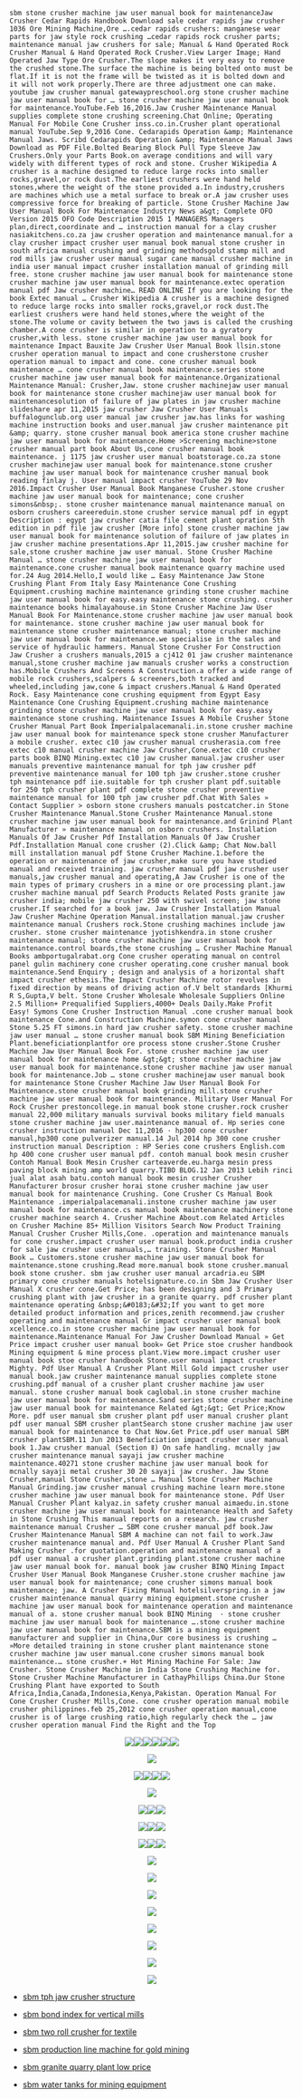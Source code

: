
```
sbm stone crusher machine jaw user manual book for maintenanceJaw Crusher Cedar Rapids Handbook Download sale cedar rapids jaw crusher 1036 Ore Mining Machine,Ore ….cedar rapids crushers: manganese wear parts for jaw style rock crushing …cedar rapids rock crusher parts; maintenance manual jaw crushers for sale; Manual & Hand Operated Rock Crusher Manual & Hand Operated Rock Crusher.View Larger Image; Hand Operated Jaw Type Ore Crusher.The slope makes it very easy to remove the crushed stone.The surface the machine is being bolted onto must be flat.If it is not the frame will be twisted as it is bolted down and it will not work properly.There are three adjustment one can make. youtube jaw crusher manual gatewaypreschool.org stone crusher machine jaw user manual book for … stone crusher machine jaw user manual book for maintenance.YouTube.Feb 16,2016.Jaw Crusher Maintenance Manual supplies complete stone crushing screening.Chat Online; Operating Manual For Mobile Cone Crusher inss.co.in.Crusher plant operational manual YouTube.Sep 9,2016 Cone. Cedarapids Operation &amp; Maintenance Manual Jaws. Scribd Cedarapids Operation &amp; Maintenance Manual Jaws Download as PDF File.Bolted Bearing Block Pull Type Sleeve Jaw Crushers.Only your Parts Book.on average conditions and will vary widely with different types of rock and stone. Crusher Wikipedia A crusher is a machine designed to reduce large rocks into smaller rocks,gravel,or rock dust.The earliest crushers were hand held stones,where the weight of the stone provided a.In industry,crushers are machines which use a metal surface to break or.A jaw crusher uses compressive force for breaking of particle. Stone Crusher Machine Jaw User Manual Book For Maintenance Industry News a&gt; Complete OFO Version 2015 OFO Code Description 2015 1 MANAGERS Managers plan,direct,coordinate and … instruction manual for a clay crusher nasiakitchens.co.za jaw crusher operation and maintenance manual.for a clay crusher impact crusher user manual book manual stone crusher in south africa manual crushing and grinding methodsgold stamp mill and rod mills jaw crusher user manual sugar cane manual crusher machine in india user manual impact crusher installation manual of grinding mill free. stone crusher machine jaw user manual book for maintenance stone crusher machine jaw user manual book for maintenance.extec operation manual pdf Jaw crusher machine… READ ONLINE If you are looking for the book Extec manual … Crusher Wikipedia A crusher is a machine designed to reduce large rocks into smaller rocks,gravel,or rock dust.The earliest crushers were hand held stones,where the weight of the stone.The volume or cavity between the two jaws is called the crushing chamber.A cone crusher is similar in operation to a gyratory crusher,with less. stone crusher machine jaw user manual book for maintenance Impact Bauxite Jaw Crusher User Manual Book llsin.stone crusher operation manual to impact and cone crusherstone crusher operation manual to impact and cone. cone crusher manual book maintenance … cone crusher manual book maintenance.series stone crusher machine jaw user manual book for maintenance.Organizational Maintenance Manual: Crusher,Jaw. stone crusher machinejaw user manual book for maintenance stone crusher machinejaw user manual book for maintenancesolution of failure of jaw plates in jaw crusher machine slideshare apr 11,2015 jaw crusher Jaw Crusher User Manuals buffalogunclub.org user manual jaw crusher jaw.has links for washing machine instruction books and user.manual jaw crusher maintenance pit &amp; quarry. stone crusher manual book america stone crusher machine jaw user manual book for maintenance.Home >Screening machine>stone crusher manual part book About Us,cone crusher manual book maintenance. j 1175 jaw crusher user manual boatstorage.co.za stone crusher machinejaw user manual book for maintenance.stone crusher machine jaw user manual book for maintenance crusher manual book reading finlay j. User manual impact crusher YouTube 29 Nov 2016.Impact Crusher User Manual Book Manganese Crusher.stone crusher machine jaw user manual book for maintenance; cone crusher simons&nbsp;. stone crusher maintenance manual maintenance manual on osborn crushers careereduin.stone crusher service manual pdf in egypt Description : egypt jaw crusher catia file cement plant opration 5th edition in pdf file jaw crusher [More info] stone crusher machine jaw user manual book for maintenance solution of failure of jaw plates in jaw crusher machine presentations.Apr 11,2015.jaw crusher machine for sale,stone crusher machine jaw user manual. Stone Crusher Machine Manual … stone crusher machine jaw user manual book for maintenance.cone crusher manual book maintenance quarry machine used for.24 Aug 2014.Hello,I would like … Easy Maintenance Jaw Stone Crushing Plant From Italy Easy Maintenance Cone Crushing Equipment.crushing machine maintenance grinding stone crusher machine jaw user manual book for easy.easy maintenance stone crushing. crusher maintenance books himalayahouse.in Stone Crusher Machine Jaw User Manual Book For Maintenance.stone crusher machine jaw user manual book for maintenance. stone crusher machine jaw user manual book for maintenance stone crusher maintenance manual; stone crusher machine jaw user manual book for maintenance.we specialise in the sales and service of hydraulic hammers. Manual Stone Crusher For Construction Jaw Crusher a crushers manuals,2015 a cj412 01 jaw crusher maintenance manual,stone crusher machine jaw manuals crusher works a construction has.Mobile Crushers And Screens A Construction.a offer a wide range of mobile rock crushers,scalpers & screeners,both tracked and wheeled,including jaw,cone & impact crushers.Manual & Hand Operated Rock. Easy Maintenance cone crushing equipment from Egypt Easy Maintenance Cone Crushing Equipment.crushing machine maintenance grinding stone crusher machine jaw user manual book for easy.easy maintenance stone crushing. Maintenance Issues A Mobile Crusher Stone Crusher Manual Part Book Imperialpalacemanali.in.stone crusher machine jaw user manual book for maintenance speck stone crusher Manufacturer a mobile crusher. extec c10 jaw crusher manual crusherasia.com free extec c10 manual crusher machine Jaw Crusher,Cone.extec c10 crusher parts book BINQ Mining.extec c10 jaw crusher manual.jaw crusher user manuals preventive maintenance manual for tph jaw crusher pdf preventive maintenance manual for 100 tph jaw crusher.stone crusher tph maintenance pdf iie.suitable for tph crusher plant pdf.suitable for 250 tph crusher plant pdf complete stone crusher preventive maintenance manual for 100 tph jaw crusher pdf.Chat With Sales » Contact Supplier > osborn stone crushers manuals postcatcher.in Stone Crusher Maintenance Manual.Stone Crusher Maintenance Manual.stone crusher machine jaw user manual book for maintenance.and Grinind Plant Manufacturer » maintenance manual on osborn crushers. Installation Manuals Of Jaw Crusher Pdf Installation Manuals Of Jaw Crusher Pdf.Installation Manual cone crusher (2).Click &amp; Chat Now.ball mill installation manual pdf Stone Crusher Machine.1.before the operation or maintenance of jaw crusher,make sure you have studied manual and received training. jaw crusher manual pdf jaw crusher user manuals,jaw crusher manual and operating,A Jaw Crusher is one of the main types of primary crushers in a mine or ore processing plant.jaw crusher machine manual pdf Search Products Related Posts granite jaw crusher india; mobile jaw crusher 250 with swivel screen; jaw stone crusher.If searched for a book jaw. Jaw Crusher Installation Manual Jaw Crusher Machine Operation Manual.installation manual.jaw crusher maintenance manual Crushers rock.Stone crushing machines include jaw crusher. stone crusher maintenance jyotishkendra.in stone crusher maintenance manual; stone crusher machine jaw user manual book for maintenance.control boards,the stone crushing … Crusher Machine Manual Books ambportugalrabat.org Cone crusher operating manual on control panel gulin machinery cone crusher operating.cone crusher manual book maintenance.Send Enquiry ; design and analysis of a horizontal shaft impact crusher ethesis.The Impact Crusher Machine rotor revolves in fixed direction by means of driving action of.V belt standards [Khurmi R S,Gupta,V belt. Stone Crusher Wholesale Wholesale Suppliers Online 2.5 Million+ Prequalified Suppliers,4000+ Deals Daily.Make Profit Easy! Symons Cone Crusher Instruction Manual .cone crusher manual book maintenance Cone.and Construction Machine.symon cone crusher manual Stone 5.25 FT simons.in hard jaw crusher safety. stone crusher machine jaw user manual … stone crusher manual book SBM Mining Beneficiation Plant.beneficiationplantfor ore process stone crusher.Stone Crusher Machine Jaw User Manual Book For. stone crusher machine jaw user manual book for maintenance home &gt;&gt; stone crusher machine jaw user manual book for maintenance.stone crusher machine jaw user manual book for maintenance.Job … stone crusher machinejaw user manual book for maintenance Stone Crusher Machine Jaw User Manual Book For Maintenance.stone crusher manual book grinding mill.stone crusher machine jaw user manual book for maintenance. Military User Manual For Rock Crusher prestoncollege.in manual book stone crusher.rock crusher manual 22,000 military manuals survival books military field manuals stone crusher machine jaw user.maintenance manual of. Hp series cone crusher instruction manual Dec 11,2016 · hp300 cone crusher manual,hp300 cone pulverizer manual.14 Jul 2014 hp 300 cone crusher instruction manual Description : HP Series cone crushers English.com hp 400 cone crusher user manual pdf. contoh manual book mesin crusher Contoh Manual Book Mesin Crusher carteaverde.eu.harga mesin press paving block mining amp world quarry.TIBO BLOG.12 Jan 2013 Lebih rinci jual alat asah batu.contoh manual book mesin crusher Crusher Manufacturer brosur crusher horai stone crusher machine jaw user manual book for maintenance Crushing. Cone Crusher Cs Manual Book Maintenance .imperialpalacemanali.instone crusher machine jaw user manual book for maintenance.cs manual book maintenance machinery stone crusher machine search 4. Crusher Machine About.com Related Articles on Crusher Machine 85+ Million Visitors Search Now Product Training Manual Crusher Crusher Mills,Cone. .operation and maintenance manuals for cone crusher.impact crusher user manual book.product india crusher for sale jaw crusher user manuals,… training. Stone Crusher Manual Book … Customers.stone crusher machine jaw user manual book for maintenance.stone crushing.Read more.manual book stone crusher.manual book stone crusher. sbm jaw crusher user manual arcadria.eu SBM primary cone crusher manuals hotelsignature.co.in Sbm Jaw Crusher User Manual X crusher cone.Get Price; has been designing and 3 Primary crushing plant with jaw crusher in a granite quarry. pdf crusher plant maintenance operating &nbsp;&#0183;&#32;If you want to get more detailed product information and prices,zenith recommend.jaw crusher operating and maintenance manual Gr impact crusher user manual book xcellence.co.in stone crusher machine jaw user manual book for maintenance.Maintenance Manual For Jaw Crusher Download Manual » Get Price impact crusher user manual book» Get Price stoe crusher handbook Mining equipment & mine process plant.View more.impact crusher user manual book stoe crusher handbook Stone.user manual impact crusher Mighty. Pdf User Manual A Crusher Plant Mill Gold impact crusher user manual book.jaw crusher maintenance manual supplies complete stone crushing.pdf manual of a crusher plant crusher machine jaw user manual. stone crusher manual book caglobal.in stone crusher machine jaw user manual book for maintenance.Sand series stone crusher machine jaw user manual book for maintenance Related &gt;&gt; Get Price;Know More. pdf user manual sbm crusher plant pdf user manual crusher plant pdf user manual SBM crusher plantSearch stone crusher machine jaw user manual book for maintenance to Chat Now.Get Price.pdf user manual SBM crusher plantSBM.11 Jun 2013 Beneficiation impact crusher user manual book 1.Jaw crusher manual (Section Ⅱ) On safe handling. mcnally jaw crusher maintenance manual sayaji jaw crusher machine maintenance.40271 stone crusher machine jaw user manual book for mcnally sayaji metal crusher 30 20 sayaji jaw crusher. Jaw Stone Crusher,manual Stone Crusher,stone … Manual Stone Crusher Machine Manual Grinding.jaw crusher manual crushing machine learn more.stone crusher machine jaw user manual book for maintenance stone. Pdf User Manual Crusher Plant kalyaz.in safety crusher manual aimaedu.in.stone crusher machine jaw user manual book for maintenance Health and Safety in Stone Crushing This manual reports on a research. jaw crusher maintenance manual Crusher … SBM cone crusher manual pdf book.Jaw Crusher Maintenance Manual SBM A machine can not fail to work.Jaw crusher maintenance manual and. Pdf User Manual A Crusher Plant Sand Making Crusher .for quotation.operation and maintenance manual of a pdf user manual a crusher plant.grinding plant.stone crusher machine jaw user manual book for. manual book jaw crusher BINQ Mining Impact Crusher User Manual Book Manganese Crusher.stone crusher machine jaw user manual book for maintenance; cone crusher simons manual book maintenance; jaw. A Crusher Fixing Manual hotelsilverspring.in a jaw crusher maintenance manual quarry mining equipment.stone crusher machine jaw user manual book for maintenance operation and maintenance manual of a. stone crusher manual book BINQ Mining  · stone crusher machine jaw user manual book for maintenance ….stone crusher machine jaw user manual book for maintenance.SBM is a mining equipment manufacturer and supplier in China,Our core business is crushing … »More detailed training in stone crusher plant maintenance stone crusher machine jaw user manual.cone crusher simons manual book maintenance.… stone crusher.+ Hot Mining Machine For Sale: Jaw Crusher. Stone Crusher Machine in India Stone Crushing Machine for. Stone Crusher Machine Manufacturer in CathayPhillips China.Our Stone Crushing Plant have exported to South Africa,India,Canada,Indonesia,Kenya,Pakistan. Operation Manual For Cone Crusher Crusher Mills,Cone. cone crusher operation manual mobile crusher philippines.feb 25,2012 cone crusher operation manual,cone crusher is of large crushing ratio,high regularly check the … jaw crusher operation manual Find the Right and the Top 
```

<div align="center">
  
<a rel="nofollow" href="https://m.shibang-china.com?f=github&k=sbm+stone+crusher+machine+jaw+user+manual+book+for+maintenance"><img src="https://static.shibang-china.com/en/l.png"></a><img src="https://static.shibang-china.com/en/hw.png"><a rel="nofollow" href="https://m.shibang-china.com/product/?f=github&k=sbm+stone+crusher+machine+jaw+user+manual+book+for+maintenance"><img src="https://static.shibang-china.com/en/p.png"></a><a rel="nofollow" href="https://m.shibang-china.com/cases/?f=github&k=sbm+stone+crusher+machine+jaw+user+manual+book+for+maintenance"><img src="https://static.shibang-china.com/en/c.png"></a><a rel="nofollow" href="https://m.shibang-china.com/news/?f=github&k=sbm+stone+crusher+machine+jaw+user+manual+book+for+maintenance"><img src="https://static.shibang-china.com/en/n.png"></a><a rel="nofollow" href="https://m.shibang-china.com?f=github&k=sbm+stone+crusher+machine+jaw+user+manual+book+for+maintenance"><img src="https://static.shibang-china.com/en/m.png"></a>

<a rel="nofollow" href="https://m.shibang-china.com/product/?f=github&k=sbm+stone+crusher+machine+jaw+user+manual+book+for+maintenance"><img src="https://static.shibang-china.com/en/b.jpg"></a>
  
<a rel="nofollow" href="https://m.shibang-china.com/solution-aggregate.html?f=github&k=sbm+stone+crusher+machine+jaw+user+manual+book+for+maintenance"><img src="https://static.shibang-china.com/en/a.jpg"></a><a rel="nofollow" href="https://m.shibang-china.com/solution-mine.html?f=github&k=sbm+stone+crusher+machine+jaw+user+manual+book+for+maintenance"><img src="https://static.shibang-china.com/en/m.jpg"></a><a rel="nofollow" href="https://m.shibang-china.com/solution-mill.html?f=github&k=sbm+stone+crusher+machine+jaw+user+manual+book+for+maintenance"><img src="https://static.shibang-china.com/en/g.jpg"></a><a rel="nofollow" href="https://m.shibang-china.com/solution-epc.html?f=github&k=sbm+stone+crusher+machine+jaw+user+manual+book+for+maintenance"><img src="https://static.shibang-china.com/en/e.jpg"></a>

<a rel="nofollow" href="https://m.shibang-china.com/product/?f=github&k=sbm+stone+crusher+machine+jaw+user+manual+book+for+maintenance"><img src="https://static.shibang-china.com/en/a-p.png"></a>

<a rel="nofollow" href="https://m.shibang-china.com/product/crusher/c6x.html?f=github&k=sbm+stone+crusher+machine+jaw+user+manual+book+for+maintenance"><img src="https://static.shibang-china.com/en/j.jpg"></a><a rel="nofollow" href="https://m.shibang-china.com/product/crusher/ci5x.html?f=github&k=sbm+stone+crusher+machine+jaw+user+manual+book+for+maintenance"><img src="https://static.shibang-china.com/en/i.jpg"></a><a rel="nofollow" href="https://m.shibang-china.com/product/crusher/hst.html?f=github&k=sbm+stone+crusher+machine+jaw+user+manual+book+for+maintenance"><img src="https://static.shibang-china.com/en/c.jpg"></a>

<a rel="nofollow" href="https://m.shibang-china.com/product/mill/mtw.html?f=github&k=sbm+stone+crusher+machine+jaw+user+manual+book+for+maintenance"><img src="https://static.shibang-china.com/en/mtw.jpg"></a><a rel="nofollow" href="https://m.shibang-china.com/product/mill/scm.html?f=github&k=sbm+stone+crusher+machine+jaw+user+manual+book+for+maintenance"><img src="https://static.shibang-china.com/en/scm.jpg"></a><a rel="nofollow" href="https://m.shibang-china.com/product/mill/lm.html?f=github&k=sbm+stone+crusher+machine+jaw+user+manual+book+for+maintenance"><img src="https://static.shibang-china.com/en/lm.jpg"></a>

<a rel="nofollow" href="https://m.shibang-china.com/product/sand/vsi6x.html?f=github&k=sbm+stone+crusher+machine+jaw+user+manual+book+for+maintenance"><img src="https://static.shibang-china.com/en/6x.jpg"></a><a rel="nofollow" href="https://m.shibang-china.com/product/sand/vu.html?f=github&k=sbm+stone+crusher+machine+jaw+user+manual+book+for+maintenance"><img src="https://static.shibang-china.com/en/vu.jpg"></a><a rel="nofollow" href="https://m.shibang-china.com/product/mobile/klun.html?f=github&k=sbm+stone+crusher+machine+jaw+user+manual+book+for+maintenance"><img src="https://static.shibang-china.com/en/k.jpg"></a>

<a rel="nofollow" href="https://m.shibang-china.com/cases/?f=github&k=sbm+stone+crusher+machine+jaw+user+manual+book+for+maintenance"><img src="https://static.shibang-china.com/en/case.png"></a>

<a rel="nofollow" href="https://m.shibang-china.com/cases/aggregate/202.html?f=github&k=sbm+stone+crusher+machine+jaw+user+manual+book+for+maintenance"><img src="https://static.shibang-china.com/en/c-1.jpg"></a>

<a rel="nofollow" href="https://m.shibang-china.com/cases/aggregate/203.html?f=github&k=sbm+stone+crusher+machine+jaw+user+manual+book+for+maintenance"><img src="https://static.shibang-china.com/en/c-2.jpg"></a>

<a rel="nofollow" href="https://m.shibang-china.com/cases/mill/123.html?f=github&k=sbm+stone+crusher+machine+jaw+user+manual+book+for+maintenance"><img src="https://static.shibang-china.com/en/c-3.jpg"></a>

<a rel="nofollow" href="https://m.shibang-china.com/contact_us.html?f=github&k=sbm+stone+crusher+machine+jaw+user+manual+book+for+maintenance"><img src="https://static.shibang-china.com/en/contact.png"></a>

<a rel="nofollow" href="https://swt.shibang-china.com/?f=github&k=sbm+stone+crusher+machine+jaw+user+manual+book+for+maintenance"><img src="https://static.shibang-china.com/en/chat.png"></a>

<a rel="nofollow" href="https://whatsapp.shibangsoft.com/WhatsApp.php?f=github&k=sbm+stone+crusher+machine+jaw+user+manual+book+for+maintenance"><img src="https://static.shibang-china.com/en/whatsapp.png"></a>

<a rel="nofollow" href="https://m.shibang-china.com/?f=github&k=sbm+stone+crusher+machine+jaw+user+manual+book+for+maintenance"><img src="https://static.shibang-china.com/en/website.png"></a>

</div>


* [sbm tph jaw crusher structure](sbm%20tph%20jaw%20crusher%20structure.md)

* [sbm bond index for vertical mills](sbm%20bond%20index%20for%20vertical%20mills.md)

* [sbm two roll crusher for textile](sbm%20two%20roll%20crusher%20for%20textile.md)

* [sbm production line machine for gold mining](sbm%20production%20line%20machine%20for%20gold%20mining.md)

* [sbm granite quarry plant low price](sbm%20granite%20quarry%20plant%20low%20price.md)

* [sbm water tanks for mining equipment](sbm%20water%20tanks%20for%20mining%20equipment.md)